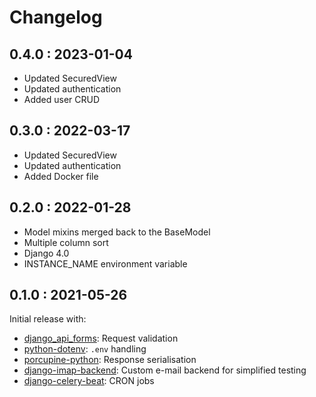 # Changelog

## 0.4.0 : 2023-01-04

- Updated SecuredView
- Updated authentication
- Added user CRUD

## 0.3.0 : 2022-03-17

- Updated SecuredView
- Updated authentication
- Added Docker file

## 0.2.0 : 2022-01-28

- Model mixins merged back to the BaseModel
- Multiple column sort
- Django 4.0
- INSTANCE_NAME environment variable

## 0.1.0 : 2021-05-26

Initial release with:

- [django_api_forms](https://github.com/Sibyx/django_api_forms): Request validation
- [python-dotenv](https://github.com/theskumar/python-dotenv): `.env` handling
- [porcupine-python](https://github.com/zurek11/porcupine-python): Response serialisation
- [django-imap-backend](https://github.com/Sibyx/django-imap-backend): Custom e-mail backend for simplified testing
- [django-celery-beat](https://github.com/celery/django-celery-beat): CRON jobs
